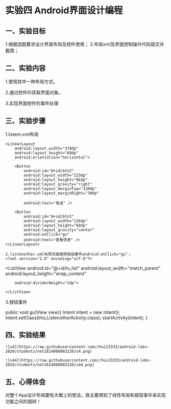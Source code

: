 # 实验四 Android界面设计编程

  ## 一、实验目标


  1.根据选题要求设计界面布局及控件使用；
  2.布局xml及界面控制操作代码提交并截图；
  
  ## 二、实验内容
  
  1.使用其中一种布局方式。
  
  
  2.通过控件ID获取界面对象。
  
  
  3.实现界面控件的事件处理
  
  ## 三、实验步骤
  1.listem.xml布局
  <?xml version="1.0" encoding="utf-8"?>
<LinearLayout xmlns:android="http://schemas.android.com/apk/res/android"
    xmlns:app="http://schemas.android.com/apk/res-auto"
    xmlns:tools="http://schemas.android.com/tools"
    android:layout_width="match_parent"
    android:layout_height="match_parent"
    android:paddingBottom="16dp"
    android:paddingLeft="16dp"
    android:paddingRight="16dp"
    android:paddingTop="16dp"
    android:orientation="vertical"
    tools:context=".ListenActivity">
    <TextView
        android:id="@+id/textView"
        android:layout_width="375dp"
        android:layout_height="302dp"
        android:layout_weight="1"
        android:text="消息" />
    <EditText
        android:layout_width="374dp"
        android:layout_height="wrap_content"
        android:digits="1234567890"
        android:inputType="number"
        android:text="输入"/>




    <LinearLayout
        android:layout_width="378dp"
        android:layout_height="68dp"
        android:orientation="horizontal">

        <Button
            android:id="@+id/btn2"
            android:layout_width="123dp"
            android:layout_height="66dp"
            android:layout_gravity="right"
            android:layout_marginTop="130dp"
            android:layout_marginRight="30dp"

            android:text="发送" />

        <Button
            android:id="@+id/btn1"
            android:layout_width="126dp"
            android:layout_height="68dp"
            android:layout_gravity="center"
            android:onClick="gu"
            android:text="查看信息" />
    </LinearLayout>
    
    2.listenother.xml布局页面跳转按钮事件android:onClick="gu"；
    <?xml version="1.0" encoding="utf-8"?>
<LinearLayout xmlns:android="http://schemas.android.com/apk/res/android"
    android:orientation="vertical"
    android:layout_width="match_parent"
    android:layout_height="match_parent">
    <ListView
        android:id="@+id/lv_list"
        android:layout_width="match_parent"
        android:layout_height="wrap_content"

        android:dividerHeight="1dp">

    </ListView>
</LinearLayout>

  3.按钮事件
  
   public void gu(View view){
        Intent intent = new Intent();
        intent.setClass(this,ListenotherActivity.class);
        startActivity(intent);
    }



  ## 四、实验结果
  
  
    ![s4](https://raw.githubusercontent.com//hui23333/android-labs-2020/students/net1814080903120/s4.png)
    
    ![s44](https://raw.githubusercontent.com//hui23333/android-labs-2020/students/net1814080903120/s44.png)
    
  ## 五、心得体会
  
  对整个App设计布局要有大概上的想法，我主要用到了线性布局和按钮事件来实现功能之间的跳转！
  
  
  
